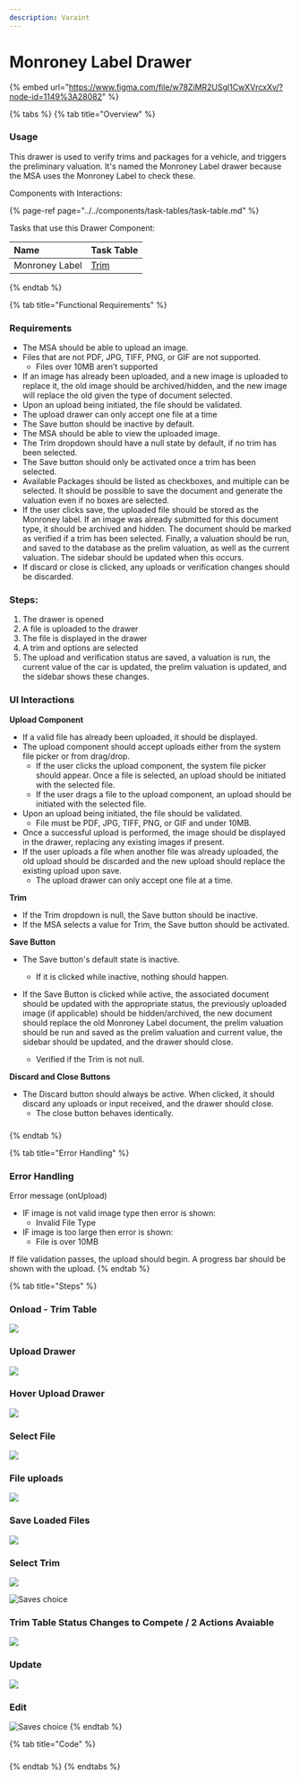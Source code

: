 ```yaml
---
description: Varaint
---
```


# Monroney Label Drawer

{% embed url="https://www.figma.com/file/w78ZiMR2USgl1CwXVrcxXv/?node-id=1149%3A28082" %}

{% tabs %}
{% tab title="Overview" %}
### Usage

This drawer is used to verify trims and packages for a vehicle, and triggers the preliminary valuation. It's named the Monroney Label drawer because the MSA uses the Monroney Label to check these.

Components with Interactions: 

{% page-ref page="../../components/task-tables/task-table.md" %}

Tasks that use this Drawer Component:

| Name | Task Table |
| :--- | :--- |
| Monroney Label | [Trim](../table-templates/task-table-templates/trim.md) |
{% endtab %}

{% tab title="Functional Requirements" %}
### Requirements

* The MSA should be able to upload an image.
* Files that are not PDF, JPG, TIFF, PNG, or GIF are not supported.
  * Files over 10MB aren’t supported
* If an image has already been uploaded, and a new image is uploaded to replace it, the old image should be archived/hidden, and the new image will replace the old given the type of document selected.
* Upon an upload being initiated, the file should be validated.
* The upload drawer can only accept one file at a time
* The Save button should be inactive by default.
* The MSA should be able to view the uploaded image.
* The Trim dropdown should have a null state by default, if no trim has been selected.
* The Save button should only be activated once a trim has been selected.
* Available Packages should be listed as checkboxes, and multiple can be selected. It should be possible to save the document and generate the valuation even if no boxes are selected.
* If the user clicks save, the uploaded file should be stored as the Monroney label. If an image was already submitted for this document type, it should be archived and hidden. The document should be marked as verified if a trim has been selected. Finally, a valuation should be run, and saved to the database as the prelim valuation, as well as the current valuation. The sidebar should be updated when this occurs.
* If discard or close is clicked, any uploads or verification changes should be discarded.

### **Steps:**

1. The drawer is opened
2. A file is uploaded to the drawer
3. The file is displayed in the drawer
4. A trim and options are selected
5. The upload and verification status are saved, a valuation is run, the current value of the car is updated, the prelim valuation is updated, and the sidebar shows these changes.



### UI Interactions

**Upload Component**

* If a valid file has already been uploaded, it should be displayed.
* The upload component should accept uploads either from the system file picker or from drag/drop.
  * If the user clicks the upload component, the system file picker should appear. Once a file is selected, an upload should be initiated with the selected file.
  * If the user drags a file to the upload component, an upload should be initiated with the selected file.
* Upon an upload being initiated, the file should be validated.
  * File must be PDF, JPG, TIFF, PNG, or GIF and under 10MB.
* Once a successful upload is performed, the image should be displayed in the drawer, replacing any existing images if present.
* If the user uploads a file when another file was already uploaded, the old upload should be discarded and the new upload should replace the existing upload upon save.
  * The upload drawer can only accept one file at a time.

**Trim**

* If the Trim dropdown is null, the Save button should be inactive.
* If the MSA selects a value for Trim, the Save button should be activated.

**Save Button**

* The Save button's default state is inactive.
  * If it is clicked while inactive, nothing should happen.
* If the Save Button is clicked while active, the associated document should be updated with the appropriate status, the previously uploaded image \(if applicable\) should be hidden/archived, the new document should replace the old Monroney Label document, the prelim valuation should be run and saved as the prelim valuation and current value, the sidebar should be updated, and the drawer should close.

  * Verified if the Trim is not null.

**Discard and Close Buttons**

* The Discard button should always be active. When clicked, it should discard any uploads or input received, and the drawer should close.
  * The close button behaves identically.

### 
{% endtab %}

{% tab title="Error Handling" %}
### Error Handling

Error message \(onUpload\)

* IF image is not valid image type then error is shown:
  * Invalid File Type
* IF image is too large then error is shown:
  * File is over 10MB

If file validation passes, the upload should begin. A progress bar should be shown with the upload.
{% endtab %}

{% tab title="Steps" %}
### Onload - Trim Table

![](../../.gitbook/assets/trim-verification.png)

### Upload Drawer

![](../../.gitbook/assets/side-drawer-upload.png)

### Hover Upload Drawer

![](../../.gitbook/assets/sidedrawer-hover.png)

### Select File

![](../../.gitbook/assets/upload-file.png)

### File uploads

![](../../.gitbook/assets/side-drawer-upload-loading.png)

### Save Loaded Files

![](../../.gitbook/assets/side-drawer-upload-complete%20%281%29.png)

### Select Trim

![](../../.gitbook/assets/side-drawer-upload-maroney-label-drawer.png)

![Saves choice ](../../.gitbook/assets/side-drawer-upload-maroney-label-drawer-complete.png)

### Trim Table Status Changes to Compete / 2 Actions Avaiable

![](../../.gitbook/assets/trim-verification-component-896px.png)

### Update



![](../../.gitbook/assets/side-drawer-upload-complete%20%281%29.png)

### Edit

![Saves choice ](../../.gitbook/assets/side-drawer-upload-maroney-label-drawer-complete.png)
{% endtab %}

{% tab title="Code" %}
### 
{% endtab %}
{% endtabs %}













